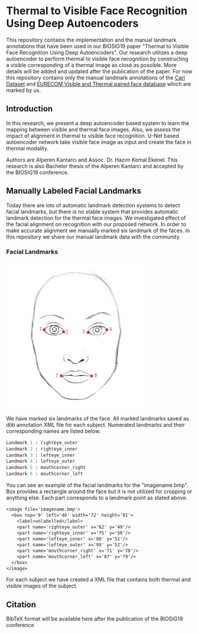 # Thermal to Visible Face Recognition Using Deep Autoencoders
This repository contains the implementation and the manual landmark annotations that have been used in our BIOSIG19 paper "Thermal to Visible Face Recognition Using Deep Autoencoders". Our research utilizes a deep autoencoder to perform thermal to visible face recognition by constructing a visible corresponding of a thermal image as close as possible.
More details will be added and updated after the publication of the paper. For now this repository contains only the manual landmark annotations of the [Carl Dataset][1] and [EURECOM Visible and Thermal paired face database][2] which are marked by us.
## Introduction
In this research, we present a deep autoencoder based system to learn the mapping between visible and thermal face images. Also, we assess the impact of alignment in thermal to visible face recognition. U-Net based autoencoder network take visible face image as input and create the face in thermal modality. 

Authors are Alperen Kantarcı and Assoc. Dr. Hazım Kemal Ekenel. This research is also Bachelor thesis of the Alperen Kantarcı and accepted by the BIOSIG19 conference. 
## Manually Labeled Facial Landmarks
Today there are lots of automatic landmark detection systems to detect facial landmarks, but there is no stable system that provides automatic landmark detection for the thermal face images. We investigated effect of the facial alignment on recognition with our proposed network. In order to make accurate alignment we manually marked six landmark of the faces. In this repository we share our manual landmark data with the community. 
### Facial Landmarks 
![Example Face](https://github.com/Alpkant/Thermal-to-Visible-Face-Recognition-Using-Deep-Autoencoders/blob/master/images/simpleface.png "Six landmarks")

We have marked six landmarks of the face. All marked landmarks saved as dlib annotation XML file for each subject. Numerated landmarks and their corresponding names are listed below. 
```python
Landmark 1 : righteye_outer
Landmark 2 : righteye_inner
Landmark 3 : lefteye_inner
Landmark 4 : lefteye_outer
Landmark 5 : mouthcorner_right
Landmark 6 : mouthcorner_left
```

You can see an example of the facial landmarks for the "imagename.bmp". Box provides a rectangle around the face but it is not utilized for cropping or anything else. Each part corresponds to a landmark point as stated above.
```
<image file='imagename.bmp'>
  <box top='9' left='46' width='72' height='91'>
    <label>unlabelled</label>
    <part name='righteye_outer' x='62' y='49'/>
    <part name='righteye_inner' x='75' y='50'/>
    <part name='lefteye_inner' x='88' y='51'/>
    <part name='lefteye_outer' x='99' y='52'/>
    <part name='mouthcorner_right' x='71' y='78'/>
    <part name='mouthcorner_left' x='87' y='79'/>
  </box>
</image>
```

For each subject we have created a XML file that contains both thermal and visible images of the subject. 


## Citation
BibTeX format will be available here after the publication of the BIOSIG19 conference

[1]: http://splab.cz/en/download/databaze/carl-database
[2]: http://vis-th.eurecom.fr/

